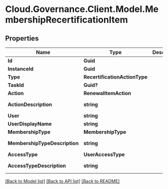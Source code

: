 # Cloud.Governance.Client.Model.MembershipRecertificationItem
## Properties

Name | Type | Description | Notes
------------ | ------------- | ------------- | -------------
**Id** | **Guid** |  | [optional] 
**InstanceId** | **Guid** |  | [optional] 
**Type** | **RecertificationActionType** |  | [optional] 
**TaskId** | **Guid?** |  | [optional] 
**Action** | **RenewalItemAction** |  | [optional] 
**ActionDescription** | **string** |  | [optional] [readonly] 
**User** | **string** |  | [optional] 
**UserDisplayName** | **string** |  | [optional] 
**MembershipType** | **MembershipType** |  | [optional] 
**MembershipTypeDescription** | **string** |  | [optional] [readonly] 
**AccessType** | **UserAccessType** |  | [optional] 
**AccessTypeDescription** | **string** |  | [optional] [readonly] 

[[Back to Model list]](../README.md#documentation-for-models) [[Back to API list]](../README.md#documentation-for-api-endpoints) [[Back to README]](../README.md)

